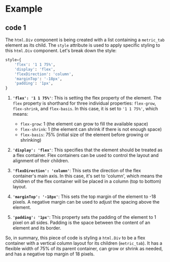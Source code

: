 # Example

## code 1
The `html.Div` component is being created with a list containing a `metric_tab` element as its child. 
The `style` attribute is used to apply specific styling to this `html.Div` component. Let's break down the style:
```py
style={
    'flex': '1 1 75%',
    'display': 'flex',
    'flexDirection': 'column',
    'marginTop': '-18px',
    'padding': '1px',
}
```

1. **`'flex': '1 1 75%'`**: This is setting the flex property of the element.
   The `flex` property is shorthand for three individual properties: `flex-grow`, `flex-shrink`, and `flex-basis`.
   In this case, it is set to `'1 1 75%'`, which means:
    - `flex-grow`: 1 (the element can grow to fill the available space)
    - `flex-shrink`: 1 (the element can shrink if there is not enough space)
    - `flex-basis`: 75% (initial size of the element before growing or shrinking)

3. **`'display': 'flex'`**: This specifies that the element should be treated as a flex container.
   Flex containers can be used to control the layout and alignment of their children.

4. **`'flexDirection': 'column'`**: This sets the direction of the flex container's main axis.
   In this case, it's set to 'column', which means the children of the flex container will be placed in a column (top to bottom) layout.

5. **`'marginTop': '-18px'`**: This sets the top margin of the element to -18 pixels.
   A negative margin can be used to adjust the spacing above the element.

6. **`'padding': '1px'`**: This property sets the padding of the element to 1 pixel on all sides.
   Padding is the space between the content of an element and its border.   

So, in summary, this piece of code is styling a `html.Div` to be a flex container with a vertical column layout for its children (`metric_tab`).
It has a flexible width of 75% of its parent container, can grow or shrink as needed, and has a negative top margin of 18 pixels.
